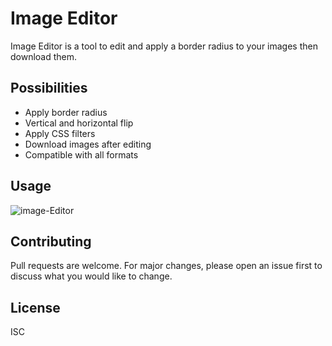 # Image Editor
Image Editor is a tool to edit and apply a border radius to your images then download them.

## Possibilities
- Apply border radius
- Vertical and horizontal flip
- Apply CSS filters
- Download images after editing
- Compatible with all formats

## Usage
![image-Editor](https://user-images.githubusercontent.com/96301803/160282846-b3865f1c-6d7b-454f-a917-ff961fb02370.gif)

## Contributing
Pull requests are welcome. For major changes, please open an issue first to discuss what you would like to change.

## License
ISC
